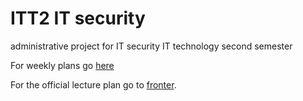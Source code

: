 # ITT2 IT security
administrative project for IT security IT technology second semester

For weekly plans go [here](weekly_plans)

For the official lecture plan go to [fronter]().
